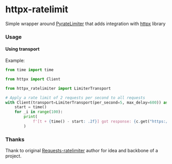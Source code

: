 # httpx-ratelimit

Simple wrapper around
[PyrateLimiter](https://pyratelimiter.readthedocs.io/en/latest/)
that adds integration with
[httpx](https://www.python-httpx.org/) library

### Usage

#### Using transport

Example:

```py
from time import time

from httpx import Client

from httpx_ratelimiter import LimiterTransport

# Apply a rate limit of 2 requests per second to all requests
with Client(transport=LimiterTransport(per_second=5, max_delay=600)) as c:
    start = time()
    for _i in range(100):
        print(
            f'[t + {time() - start: .2f}] got response: {c.get("https://httpbin.org/status/200,429")}'
        )
```


### Thanks
Thank to original [Requests-ratelimiter](https://github.com/JWCook/requests-ratelimiter/tree/main) author for idea and backbone of a project.
